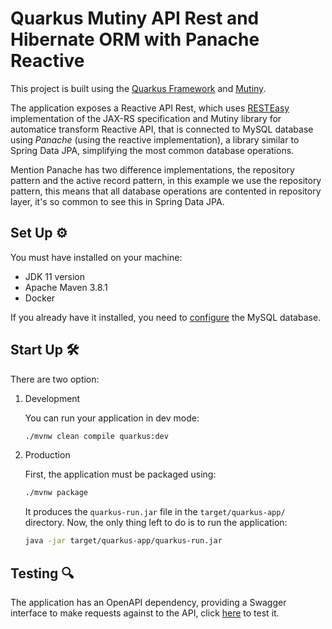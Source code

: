 # Quarkus Mutiny API Rest and Hibernate ORM with Panache Reactive

This project is built using the [Quarkus Framework](https://quarkus.io/) and [Mutiny](https://smallrye.io/smallrye-mutiny/).

The application exposes a Reactive API Rest, which uses [RESTEasy](https://resteasy.dev/) implementation of the JAX-RS specification and Mutiny library for automatice transform Reactive API, that is connected to MySQL database using *Panache* (using the reactive implementation), a library similar to Spring Data JPA, simplifying the most common database operations.

Mention Panache has two difference implementations, the repository pattern and the active record pattern, in this example we use the repository pattern, this means that all database operations are contented in repository layer, it's so common to see this in Spring Data JPA.

## Set Up ⚙

You must have installed on your machine:
* JDK 11 version
* Apache Maven 3.8.1
* Docker

If you already have it installed, you need to [configure](https://github.com/MasterCloudApps-Projects/QuarkusMutiny_vs_ReactorSpring/tree/main/setup#configuring-the-mysql-database-) the MySQL database.

## Start Up 🛠

There are two option:

1. Development

   You can run your application in dev mode:

    ```bash
    ./mvnw clean compile quarkus:dev
    ```

2. Production

   First, the application must be packaged using:

    ```bash
    ./mvnw package
    ```

   It produces the `quarkus-run.jar` file in the `target/quarkus-app/` directory. Now, the only thing left to do is to
   run the application:

    ```bash
    java -jar target/quarkus-app/quarkus-run.jar
    ```

## Testing 🔍

The application has an OpenAPI dependency, providing a Swagger interface to make requests against to the API, click [here](http://localhost:8080/swagger-ui/) to test it.